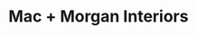 ---
title: "Mac + Morgan Interiors"
url: /walhalla/mac-morgan-interiors/
shop: interior decoration
---
